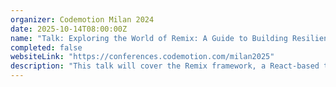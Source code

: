 ```yaml
---
organizer: Codemotion Milan 2024
date: 2025-10-14T08:00:00Z
name: "Talk: Exploring the World of Remix: A Guide to Building Resilient and Performant Web Apps"
completed: false
websiteLink: "https://conferences.codemotion.com/milan2025"
description: "This talk will cover the Remix framework, a React-based tool for building durable web applications. It will discuss its architecture, features, and advantages over traditional frameworks, along with the build process using Vite, deployment flexibility, and how Remix Route Modules simplify development by integrating data, UI, and interactivity."
---
```

